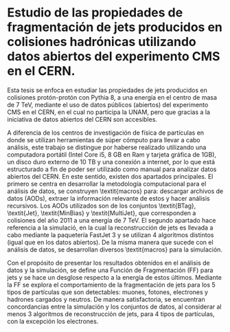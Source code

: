# Estudio de las propiedades de fragmentación de jets producidos en colisiones hadrónicas utilizando datos abiertos del experimento CMS en el CERN.

Esta tesis se enfoca en estudiar las propiedades de jets producidos en colisiones protón-protón con Pythia 8, a una energía en el centro de masa de 7 TeV, mediante el uso de datos públicos (abiertos) del experimento CMS en el CERN, en el cual no participa la UNAM, pero que gracias a la iniciativa de datos abiertos del CERN son accesibles.

A diferencia de los centros de investigación de física de partículas en donde se utilizan herramientas de súper cómputo para llevar a cabo análisis, este trabajo se distingue por haberse realizado utilizando una computadora portátil (Intel Core i5, 8 GB en Ram y tarjeta gráfica de 1GB), un disco duro externo de 10 TB y una conexión a internet, por lo que está estructurado a fin de poder ser utilizado como manual para analizar datos abiertos del CERN. En este sentido, existen dos apartados principales. El primero se centra en desarrollar la metodología computacional para el análisis de datos, se construyen \textit{macros} para: descargar archivos de datos (AODs), extraer la información relevante de estos y hacer análisis recursivos. Los AODs utilizados son de los conjuntos \textit{BTag}, \textit{Jet}, \textit{MinBias} y \textit{MultiJet}, que corresponden a colisiones del año 2011 a una energía de 7 TeV. El segundo apartado hace referencia a la simulació, en la cual la reconstrucción de jets es llevada a cabo mediante la paquetería FastJet 3 y se utilizan 4 algoritmos distintos (igual que en los datos abiertos). De la misma manera que sucede con el análisis de datos, se desarrollan diversos \textit{macros} para la simulación.

Con el propósito de presentar los resultados obtenidos en el análisis de datos y la simulación, se define una Función de Fragmentación (FF) para jets y se hace un desglose respecto a la energía de estos últimos. Mediante la FF se explora el comportamiento de la fragmentación de jets para los 5 tipos de partículas que son detectables: muones, fotones, electrones y hadrones cargados y neutros. De manera satisfactoria, se encuentran concordancias entre la simulación y los conjuntos de datos, al considerar al menos 3 algoritmos de reconstrucción de jets, para 4 tipos de partículas, con la excepción los electrones.
